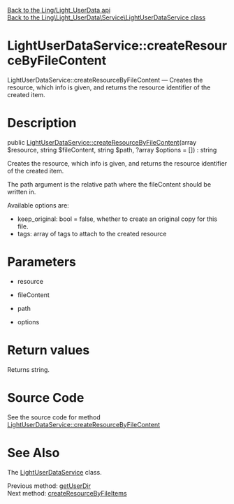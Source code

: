 [Back to the Ling/Light_UserData api](https://github.com/lingtalfi/Light_UserData/blob/master/doc/api/Ling/Light_UserData.md)<br>
[Back to the Ling\Light_UserData\Service\LightUserDataService class](https://github.com/lingtalfi/Light_UserData/blob/master/doc/api/Ling/Light_UserData/Service/LightUserDataService.md)


LightUserDataService::createResourceByFileContent
================



LightUserDataService::createResourceByFileContent — Creates the resource, which info is given, and returns the resource identifier of the created item.




Description
================


public [LightUserDataService::createResourceByFileContent](https://github.com/lingtalfi/Light_UserData/blob/master/doc/api/Ling/Light_UserData/Service/LightUserDataService/createResourceByFileContent.md)(array $resource, string $fileContent, string $path, ?array $options = []) : string




Creates the resource, which info is given, and returns the resource identifier of the created item.

The path argument is the relative path where the fileContent should be written in.


Available options are:

- keep_original: bool = false, whether to create an original copy for this file.
- tags: array of tags to attach to the created resource




Parameters
================


- resource

    

- fileContent

    

- path

    

- options

    


Return values
================

Returns string.








Source Code
===========
See the source code for method [LightUserDataService::createResourceByFileContent](https://github.com/lingtalfi/Light_UserData/blob/master/Service/LightUserDataService.php#L696-L739)


See Also
================

The [LightUserDataService](https://github.com/lingtalfi/Light_UserData/blob/master/doc/api/Ling/Light_UserData/Service/LightUserDataService.md) class.

Previous method: [getUserDir](https://github.com/lingtalfi/Light_UserData/blob/master/doc/api/Ling/Light_UserData/Service/LightUserDataService/getUserDir.md)<br>Next method: [createResourceByFileItems](https://github.com/lingtalfi/Light_UserData/blob/master/doc/api/Ling/Light_UserData/Service/LightUserDataService/createResourceByFileItems.md)<br>

